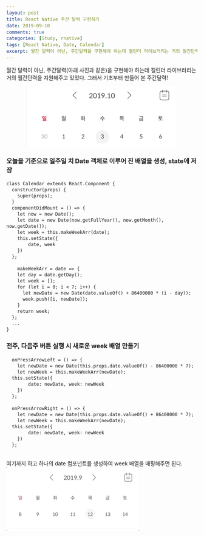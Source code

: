 ```yaml
---
layout: post
title: React Native 주간 달력 구현하기
date: 2019-09-10
comments: true
categories: [Study, rnative]
tags: [React Native, Date, Calendar]
excerpt: 월간 달력이 아닌, 주간달력을 구현해야 하는데 캘린더 라이브러리는 거의 월간단력을 지원해주고 있었다. 그래서 기초부터 아예 만들어버린 주간달력!
---
```


월간 달력이 아닌, 주간달력(아래 사진과 같은)을 구현해야 하는데 캘린더 라이브러리는 거의 월간단력을 지원해주고 있었다. 그래서 기초부터 만들어 본 주간달력!

<div style="display: flex; justify-content: center; margin:10px 0">
<img src="/images/calendar_week_view.png" alt="calendar_week_view" width="400em">
</div>

### 오늘을 기준으로 일주일 치 Date 객체로 이루어 진 배열을 생성, state에 저장

```react
class Calendar extends React.Component {
  constructor(props) {
    super(props);
  }
  componentDidMount = () => {
    let now = new Date();
    let date = new Date(now.getFullYear(), now.getMonth(), now.getDate());
    let week = this.makeWeekArr(date);
    this.setState({
        date, week
    })
  };

    makeWeekArr = date => {
    let day = date.getDay();
    let week = [];
    for (let i = 0; i < 7; i++) {
      let newDate = new Date(date.valueOf() + 86400000 * (i - day));
      week.push([i, newDate]);
    }
    return week;
  };
  ...
}
```

### 전주, 다음주 버튼 실행 시 새로운 week 배열 만들기

```react
  onPressArrowLeft = () => {
    let newDate = new Date(this.props.date.valueOf() - 86400000 * 7);
    let newWeek = this.makeWeekArr(newDate);
  this.setState({
        date: newDate, week: newWeek
    })
  };

  onPressArrowRight = () => {
    let newDate = new Date(this.props.date.valueOf() + 86400000 * 7);
    let newWeek = this.makeWeekArr(newDate);
  this.setState({
        date: newDate, week: newWeek
    })
  };
```

<br>
여기까지 하고 하나의 date 컴포넌트를 생성하여 week 배열을 매핑해주면 된다.

<div class='simulContainer'>
<img class='simulImg' src="/images/calendar_gif.gif" alt="fetch-demo-gif" width="350em"  style='margin-right:30px;' />
</div>
